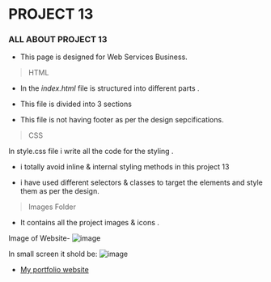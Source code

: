 # PROJECT 13

### ALL ABOUT PROJECT 13

  - This page is designed for Web Services Business.

>HTML

- In the *index.html* file is  structured into different parts .

- This file is divided into 3 sections 

- This file is not having footer as per the design sepcifications.


> CSS

In style.css file i write all the code for the styling . 

- i totally avoid inline & internal styling     methods in this project 13

- i have used different selectors & classes to target the elements and style them as per the design.

> Images Folder

- It contains all the project images & icons .

Image of Website-
![image](https://user-images.githubusercontent.com/109961309/183288449-a2342332-0d19-49f0-9943-a1e10e25b908.png)

In small screen it shold be:
![image](https://user-images.githubusercontent.com/109961309/188263435-de0188d3-350c-4afc-a83d-b7ce384a1766.png)



* [My portfolio website](https://deeptiportfolio-websites.netlify.app/)
